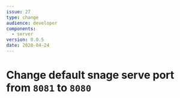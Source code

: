 ```yaml
---
issue: 27
type: change
audience: developer
components:
  - server
version: 0.0.5
date: 2020-04-24
---
```


# Change default snage serve port from `8081` to `8080`
